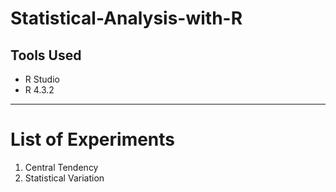 # Statistical-Analysis-with-R

## Tools Used

- R Studio
- R 4.3.2


---
# List of Experiments
1. Central Tendency
2. Statistical Variation
